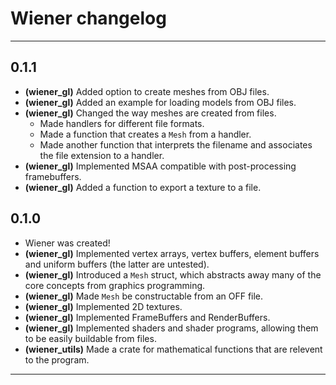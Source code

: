 # Wiener changelog

---

## 0.1.1
- **(wiener_gl)** Added option to create meshes from OBJ files.
- **(wiener_gl)** Added an example for loading models from OBJ files.
- **(wiener_gl)** Changed the way meshes are created from files.
    - Made handlers for different file formats.
    - Made a function that creates a `Mesh` from a handler.
    - Made another function that interprets the filename and associates the file extension to a handler.
- **(wiener_gl)** Implemented MSAA compatible with post-processing framebuffers.
- **(wiener_gl)** Added a function to export a texture to a file.

## 0.1.0
- Wiener was created!
- **(wiener_gl)** Implemented vertex arrays, vertex buffers, element buffers and uniform buffers (the latter are untested).
- **(wiener_gl)** Introduced a `Mesh` struct, which abstracts away many of the core concepts from graphics programming.
- **(wiener_gl)** Made `Mesh` be constructable from an OFF file.
- **(wiener_gl)** Implemented 2D textures.
- **(wiener_gl)** Implemented FrameBuffers and RenderBuffers.
- **(wiener_gl)** Implemented shaders and shader programs, allowing them to be easily buildable from files.
- **(wiener_utils)** Made a crate for mathematical functions that are relevent to the program.

---
